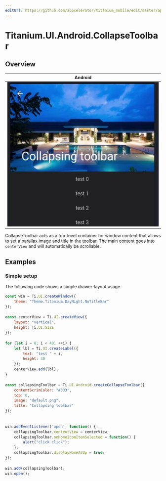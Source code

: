 ```yaml
---
editUrl: https://github.com/appcelerator/titanium_mobile/edit/master/apidoc/Titanium/UI/Android/CollapseToolbar.yml
---
```

# Titanium.UI.Android.CollapseToolbar

<TypeHeader/>

## Overview

| Android |
| ------- |
| ![Android](./collpasetoolbar_android.jpg) |

CollapseToolbar acts as a top-level container for window content that allows to set a parallax image and title
in the toolbar. The main content goes into `centerView` and will automatically be scrollable.

## Examples

### Simple setup

The following code shows a simple drawer-layout usage.

``` js
const win = Ti.UI.createWindow({
	theme: "Theme.Titanium.DayNight.NoTitleBar"
});

const centerView = Ti.UI.createView({
	layout: "vertical",
	height: Ti.UI.SIZE
});

for (let i = 0; i < 40; ++i) {
	let lbl = Ti.UI.createLabel({
		text: "test " + i,
		height: 40
	});
	centerView.add(lbl);
}

const collapsingToolbar = Ti.UI.Android.createCollapseToolbar({
	contentScrimColor: "#333",
	top: 0,
	image: "default.png",
	title: "Collapsing toolbar"
});


win.addEventListener('open', function() {
	collapsingToolbar.contentView = centerView;
	collapsingToolbar.onHomeIconItemSelected = function() {
		alert("click click");
	};
	collapsingToolbar.displayHomeAsUp = true;
});

win.add(collapsingToolbar);
win.open();
```

<ApiDocs/>
